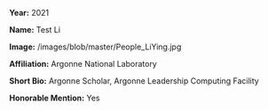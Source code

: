 **Year:** 2021

**Name:** Test Li

**Image:** /images/blob/master/People_LiYing.jpg

**Affiliation:** Argonne National Laboratory

**Short Bio:** Argonne Scholar, Argonne Leadership Computing Facility

**Honorable Mention:** Yes
